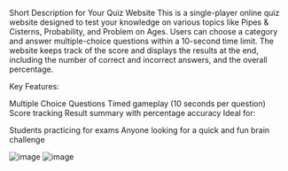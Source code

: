 Short Description for Your Quiz Website
This is a single-player online quiz website designed to test your knowledge on various topics like Pipes & Cisterns, Probability, and Problem on Ages. Users can choose a category and answer multiple-choice questions within a 10-second time limit. The website keeps track of the score and displays the results at the end, including the number of correct and incorrect answers, and the overall percentage.

Key Features:

Multiple Choice Questions
Timed gameplay (10 seconds per question)
Score tracking
Result summary with percentage accuracy
Ideal for:

Students practicing for exams
Anyone looking for a quick and fun brain challenge

![image](https://github.com/user-attachments/assets/422fad28-3731-4aef-8bdd-3c8ae0ef0ccb)
![image](https://github.com/user-attachments/assets/1f2ecacd-d711-47e3-8a72-dc137745b924)
